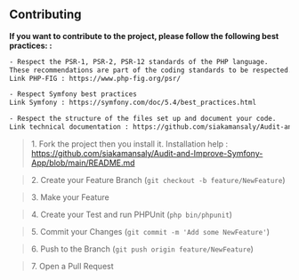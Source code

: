 <!-- CONTRIBUTING -->
## Contributing

**If you want to contribute to the project, please follow the following best practices: :**

```sh
- Respect the PSR-1, PSR-2, PSR-12 standards of the PHP language. 
These recommendations are part of the coding standards to be respected.
Link PHP-FIG : https://www.php-fig.org/psr/

- Respect Symfony best practices
Link Symfony : https://symfony.com/doc/5.4/best_practices.html

- Respect the structure of the files set up and document your code.
Link technical documentation : https://github.com/siakamansaly/Audit-and-Improve-Symfony-App/tree/main/docs
```

>1.&nbsp;Fork the project then you install it.
>Installation help : https://github.com/siakamansaly/Audit-and-Improve-Symfony-App/blob/main/README.md

>2.&nbsp;Create your Feature Branch (`git checkout -b feature/NewFeature`)

>3.&nbsp;Make your Feature

>4.&nbsp;Create your Test and run PHPUnit (`php bin/phpunit`)

>5.&nbsp;Commit your Changes (`git commit -m 'Add some NewFeature'`)

>6.&nbsp;Push to the Branch (`git push origin feature/NewFeature`)

>7.&nbsp;Open a Pull Request